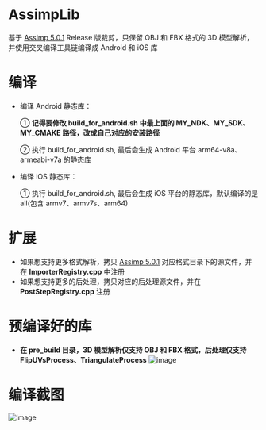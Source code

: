 # AssimpLib
基于 [Assimp 5.0.1](https://github.com/assimp/assimp/releases/tag/v5.0.1)  Release 版裁剪，只保留 OBJ 和 FBX 格式的 3D 模型解析，并使用交叉编译工具链编译成 Android 和 iOS 库

# 编译
- 编译 Android 静态库：

  ① **记得要修改 build_for_android.sh 中最上面的 MY_NDK、MY_SDK、MY_CMAKE 路径，改成自己对应的安装路径**
  
  ② 执行 build_for_android.sh, 最后会生成 Android 平台 arm64-v8a、armeabi-v7a 的静态库
  
- 编译 iOS 静态库：  
 
  ① 执行 build_for_android.sh, 最后会生成 iOS 平台的静态库，默认编译的是 all(包含 armv7、armv7s、arm64)
  
# 扩展
- 如果想支持更多格式解析，拷贝 [Assimp 5.0.1](https://github.com/assimp/assimp/releases/tag/v5.0.1) 对应格式目录下的源文件，并在 **ImporterRegistry.cpp** 中注册
- 如果想支持更多的后处理，拷贝对应的后处理源文件，并在 **PostStepRegistry.cpp** 注册

# 预编译好的库
- **在 pre_build 目录，3D 模型解析仅支持 OBJ 和 FBX 格式，后处理仅支持 FlipUVsProcess、TriangulateProcess**
![image](https://user-images.githubusercontent.com/46780503/137740731-40b49dae-c162-44f2-ad8f-ffb3e6621da5.png)


# 编译截图
![image](https://user-images.githubusercontent.com/46780503/137738342-f5656a86-c534-48f6-8c7e-5961c7a7aa6b.png)
